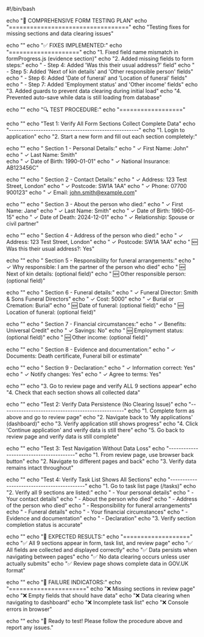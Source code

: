 #!/bin/bash

echo "🧪 COMPREHENSIVE FORM TESTING PLAN"
echo "=================================="
echo "Testing fixes for missing sections and data clearing issues"

echo ""
echo "✅ FIXES IMPLEMENTED:"
echo "===================="
echo "1. Fixed field name mismatch in formProgress.js (evidence section)"
echo "2. Added missing fields to form steps:"
echo "   - Step 4: Added 'Was this their usual address?' field"
echo "   - Step 5: Added 'Next of kin details' and 'Other responsible person' fields"
echo "   - Step 6: Added 'Date of funeral' and 'Location of funeral' fields"
echo "   - Step 7: Added 'Employment status' and 'Other income' fields"
echo "3. Added guards to prevent data clearing during initial load"
echo "4. Prevented auto-save while data is still loading from database"

echo ""
echo "🔍 TEST PROCEDURE:"
echo "=================="

echo ""
echo "Test 1: Verify All Form Sections Collect Complete Data"
echo "-----------------------------------------------------"
echo "1. Login to application"
echo "2. Start a new form and fill out each section completely:"

echo ""
echo "   Section 1 - Personal Details:"
echo "   ✓ First Name: John"
echo "   ✓ Last Name: Smith"  
echo "   ✓ Date of Birth: 1990-01-01"
echo "   ✓ National Insurance: AB123456C"

echo ""
echo "   Section 2 - Contact Details:"
echo "   ✓ Address: 123 Test Street, London"
echo "   ✓ Postcode: SW1A 1AA"
echo "   ✓ Phone: 07700 900123"
echo "   ✓ Email: john.smith@example.com"

echo ""
echo "   Section 3 - About the person who died:"
echo "   ✓ First Name: Jane"
echo "   ✓ Last Name: Smith"
echo "   ✓ Date of Birth: 1960-05-15"
echo "   ✓ Date of Death: 2024-12-01"
echo "   ✓ Relationship: Spouse or civil partner"

echo ""
echo "   Section 4 - Address of the person who died:"
echo "   ✓ Address: 123 Test Street, London"
echo "   ✓ Postcode: SW1A 1AA"
echo "   🆕 Was this their usual address?: Yes"

echo ""
echo "   Section 5 - Responsibility for funeral arrangements:"
echo "   ✓ Why responsible: I am the partner of the person who died"
echo "   🆕 Next of kin details: (optional field)"
echo "   🆕 Other responsible person: (optional field)"

echo ""
echo "   Section 6 - Funeral details:"
echo "   ✓ Funeral Director: Smith & Sons Funeral Directors"
echo "   ✓ Cost: 5000"
echo "   ✓ Burial or Cremation: Burial"
echo "   🆕 Date of funeral: (optional field)"
echo "   🆕 Location of funeral: (optional field)"

echo ""
echo "   Section 7 - Financial circumstances:"
echo "   ✓ Benefits: Universal Credit"
echo "   ✓ Savings: No"
echo "   🆕 Employment status: (optional field)"
echo "   🆕 Other income: (optional field)"

echo ""
echo "   Section 8 - Evidence and documentation:"
echo "   ✓ Documents: Death certificate, Funeral bill or estimate"

echo ""
echo "   Section 9 - Declaration:"
echo "   ✓ Information correct: Yes"
echo "   ✓ Notify changes: Yes"
echo "   ✓ Agree to terms: Yes"

echo ""
echo "3. Go to review page and verify ALL 9 sections appear"
echo "4. Check that each section shows all collected data"

echo ""
echo "Test 2: Verify Data Persistence (No Clearing Issue)"
echo "--------------------------------------------------"
echo "1. Complete form as above and go to review page"
echo "2. Navigate back to 'My applications' (dashboard)"
echo "3. Verify application still shows progress"
echo "4. Click 'Continue application' and verify data is still there"
echo "5. Go back to review page and verify data is still complete"

echo ""
echo "Test 3: Test Navigation Without Data Loss"
echo "----------------------------------------"
echo "1. From review page, use browser back button"
echo "2. Navigate to different pages and back"
echo "3. Verify data remains intact throughout"

echo ""
echo "Test 4: Verify Task List Shows All Sections"
echo "-------------------------------------------"
echo "1. Go to task list page (/tasks)"
echo "2. Verify all 9 sections are listed:"
echo "   - Your personal details"
echo "   - Your contact details"
echo "   - About the person who died"
echo "   - Address of the person who died"
echo "   - Responsibility for funeral arrangements"
echo "   - Funeral details"
echo "   - Your financial circumstances"
echo "   - Evidence and documentation"
echo "   - Declaration"
echo "3. Verify section completion status is accurate"

echo ""
echo "🎯 EXPECTED RESULTS:"
echo "==================="
echo "✅ All 9 sections appear in form, task list, and review page"
echo "✅ All fields are collected and displayed correctly"
echo "✅ Data persists when navigating between pages"
echo "✅ No data clearing occurs unless user actually submits"
echo "✅ Review page shows complete data in GOV.UK format"

echo ""
echo "🚨 FAILURE INDICATORS:"
echo "======================"
echo "❌ Missing sections in review page"
echo "❌ Empty fields that should have data"
echo "❌ Data clearing when navigating to dashboard"
echo "❌ Incomplete task list"
echo "❌ Console errors in browser"

echo ""
echo "🚀 Ready to test! Please follow the procedure above and report any issues."
